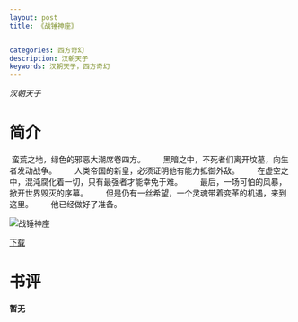 ```yaml
---
layout: post
title: 《战锤神座》


categories: 西方奇幻
description: 汉朝天子
keywords: 汉朝天子，西方奇幻
---
```


*汉朝天子*

# 简介

​     	蛮荒之地，绿色的邪恶大潮席卷四方。
　　黑暗之中，不死者们离开坟墓，向生者发动战争。
　　人类帝国的新皇，必须证明他有能力抵御外敌。
　　在虚空之中，混沌腐化着一切，只有最强者才能幸免于难。
　　最后，一场可怕的风暴，掀开世界毁灭的序幕。
　　但是仍有一丝希望，一个灵魂带着变革的机遇，来到这里。
　　他已经做好了准备。

![战锤神座](https://cdn.jsdelivr.net/gh/YYbooks0/yybooks0img@master/bookscover2/战锤神座.2krboaqbifs0.jpg)

[下载](https://link.jscdn.cn/1drv/aHR0cHM6Ly8xZHJ2Lm1zL3QvcyFBaGU2R2dNWmVFb2pobU8wMmhfcWF1dkthYW1wP2U9ZnAyTW5h.txt)

# 书评

**暂无**

